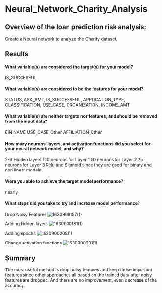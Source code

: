 # Neural_Network_Charity_Analysis

## Overview of the loan prediction risk analysis:

Create a Neural network to analyze the Charity dataset. 

## Results 

#### What variable(s) are considered the target(s) for your model?

IS_SUCCESFUL

#### What variable(s) are considered to be the features for your model?

STATUS, ASK_AMT, IS_SUCCESSFUL, APPLICATION_TYPE, CLASSIFICATION, USE_CASE, ORGANIZATION, INCOME_AMT

#### What variable(s) are neither targets nor features, and should be removed from the input data?

EIN NAME USE_CASE_Other AFFILIATION_Other

#### How many neurons, layers, and activation functions did you select for your neural network model, and why?
2-3 Hidden layers 
100 neurons for Layer 1 
50 neurons for Layer 2 
25 neurons for Layer 3 
Relu and Sigmoid since they are good for binary and non linear models 

#### Were you able to achieve the target model performance?
nearly 

#### What steps did you take to try and increase model performance?
Drop Noisy Features
![1630900157(1)](https://user-images.githubusercontent.com/49871539/132158131-0fa50c94-c3e0-4da5-ac64-c283c4c33bf1.png)

Adding hidden layers
![1630900181(1)](https://user-images.githubusercontent.com/49871539/132158161-c1511fe2-0799-49b3-be54-93941bb16a68.png)

Adding epochs 
![1630900208(1)](https://user-images.githubusercontent.com/49871539/132158196-1f7f45e0-68db-464c-b754-4bf4d9db7d9e.png)

Change activation functions
![1630900231(1)](https://user-images.githubusercontent.com/49871539/132158236-e924ff67-57eb-4702-82f3-3386ef6cd81d.png)

## Summary
The most useful method is drop noisy features and keep those important features 
since other approaches all based on the trained data after noisy features are dropped. 
And there are no improvement, even decrease of the accuracy. 

















